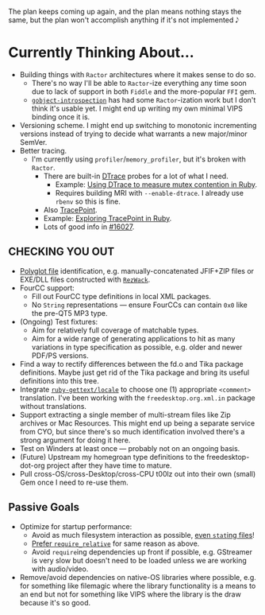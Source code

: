 The plan keeps coming up again,
and the plan means nothing stays the same,
but the plan won't accomplish anything
if it's not implemented 𝅘𝅥𝅮


# Currently Thinking About…

- Building things with `Ractor` architectures where it makes sense to do so.
  - There's no way I'll be able to `Ractor`-ize everything any time soon due to lack of support in both `Fiddle` and the more-popular `FFI` gem.
  - [`gobject-introspection`](https://github.com/ruby-gnome/ruby-gnome/commits/master/gobject-introspection) has had some `Ractor`-ization work but I don't think it's usable yet. I might end up writing my own minimal VIPS binding once it is.
- Versioning scheme. I might end up switching to monotonic incrementing versions instead of trying to decide what warrants a new major/minor SemVer.
- Better tracing.
  - I'm currently using `profiler`/`memory_profiler`, but it's broken with `Ractor`.
	- There are built-in [DTrace](https://docs.ruby-lang.org/en/master/doc/dtrace_probes_rdoc.html) probes for a lot of what I need.
		- Example: [Using DTrace to measure mutex contention in Ruby](https://vaneyckt.io/posts/using_dtrace_to_measure_mutex_contention_in_ruby/).
		- Requires building MRI with `--enable-dtrace`. I already use `rbenv` so this is fine.
	- Also [TracePoint](https://docs.ruby-lang.org/en/master/TracePoint.html).
    - Example: [Exploring TracePoint in Ruby](https://medium.com/@baweaver/exploring-tracepoint-in-ruby-part-one-example-code-2cf9b1a1b956).
    - Lots of good info in [#16027](https://bugs.ruby-lang.org/issues/16027).


## CHECKING YOU OUT

- [Polyglot file](https://github.com/corkami/docs/blob/master/AbusingFileFormats/README.md) identification, e.g. manually-concatenated JFIF+ZIP files or EXE/DLL files constructed with [`RezWack`](https://www.unix.com/man-page/osx/1/RezWack/).
- FourCC support:
  - Fill out FourCC type definitions in local XML packages.
  - No `String` representations — ensure FourCCs can contain `0x0` like the pre-QT5 MP3 type.
- (Ongoing) Test fixtures:
  - Aim for relatively full coverage of matchable types.
  - Aim for a wide range of generating applications to hit as many variations in type specification as possible, e.g. older and newer PDF/PS versions.
- Find a way to rectify differences between the fd.o and Tika package definitions. Maybe just get rid of the Tika package and bring its useful definitions into this tree.
- Integrate [`ruby-gettext/locale`](https://github.com/ruby-gettext/locale) to choose one (1) appropriate `<comment>` translation. I've been working with the `freedesktop.org.xml.in` package without translations.
- Support extracting a single member of multi-stream files like Zip archives or Mac Resources. This might end up being a separate service from CYO, but since there's so much identification involved there's a strong argument for doing it here.
- Test on Winders at least once — probably not on an ongoing basis.
- (Future) Upstream my homegroan type definitions to the freedesktop-dot-org project after they have time to mature.
- Pull cross-OS/cross-Desktop/cross-CPU t00lz out into their own (small) Gem once I need to re-use them.


## Passive Goals

- Optimize for startup performance:
  - Avoid as much filesystem interaction as possible, [even `stat`ing files](https://old.reddit.com/r/ruby/comments/aqxepw/rubys_startup_time_seems_to_get_worse/)!
  - [Prefer `require_relative`](https://bugs.ruby-lang.org/issues/12973) for same reason as above.
  - Avoid `require`ing dependencies up front if possible, e.g. GStreamer is very slow
    but doesn't need to be loaded unless we are working with audio/video.
- Remove/avoid dependencies on native-OS libraries where possible,
  e.g. for something like filemagic where the library functionality is a means to an end
  but not for something like VIPS where the library is the draw because it's so good.
